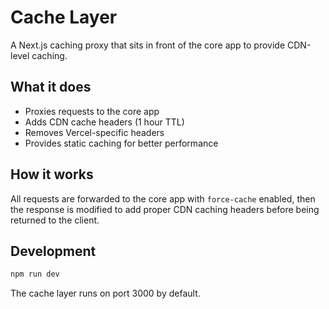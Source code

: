 # Cache Layer

A Next.js caching proxy that sits in front of the core app to provide CDN-level caching.

## What it does

- Proxies requests to the core app
- Adds CDN cache headers (1 hour TTL)
- Removes Vercel-specific headers
- Provides static caching for better performance

## How it works

All requests are forwarded to the core app with `force-cache` enabled, then the response is modified to add proper CDN caching headers before being returned to the client.

## Development

```bash
npm run dev
```

The cache layer runs on port 3000 by default.